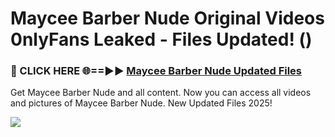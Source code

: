 # Maycee Barber Nude Original Videos 0nlyFans Leaked - Files Updated! ()

<h3>🔴 CLICK HERE 🌐==►► <a href="https://tinyurl.com/2p9ay9w9" rel="nofollow">Maycee Barber Nude Updated Files</a></h3>

Get Maycee Barber Nude and all content. Now you can access all videos and pictures of Maycee Barber Nude. New Updated Files 2025!

[![](https://i.imgur.com/KQgVmj3.gif)](https://tinyurl.com/2p9ay9w9)
